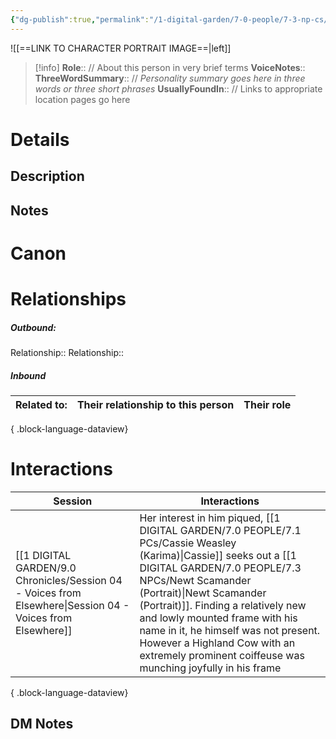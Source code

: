 ```yaml
---
{"dg-publish":true,"permalink":"/1-digital-garden/7-0-people/7-3-np-cs/newt-scamander-portrait/","tags":["#person","painted-portrait","hufflepuff","hogwarts"]}
---
```



![[==LINK TO CHARACTER PORTRAIT IMAGE==\|left]]
>[!info] 
>**Role**:: // About this person in very brief terms
>**VoiceNotes**::
>**ThreeWordSummary**:: // *Personality summary goes here in three words or three short phrases*
>**UsuallyFoundIn**:: // Links to appropriate location pages go here

# Details

## Description

## Notes

# Canon

# Relationships
##### Outbound:
Relationship::
Relationship::

##### Inbound
| Related to: | Their relationship to this person | Their role |
| ----------- | --------------------------------- | ---------- |

{ .block-language-dataview}

# Interactions

| Session                                                                                                       | Interactions                                                                                                                                                                                                                                                                                                 |
| ------------------------------------------------------------------------------------------------------------- | ------------------------------------------------------------------------------------------------------------------------------------------------------------------------------------------------------------------------------------------------------------------------------------------------------------ |
| [[1 DIGITAL GARDEN/9.0 Chronicles/Session 04 - Voices from Elsewhere\|Session 04 - Voices from Elsewhere]] | Her interest in him piqued, [[1 DIGITAL GARDEN/7.0 PEOPLE/7.1 PCs/Cassie Weasley (Karima)\|Cassie]] seeks out a [[1 DIGITAL GARDEN/7.0 PEOPLE/7.3 NPCs/Newt Scamander (Portrait)\|Newt Scamander (Portrait)]]. Finding a relatively new and lowly mounted frame with his name in it, he himself was not present. However a Highland Cow with an extremely prominent coiffeuse was munching joyfully in his frame |

{ .block-language-dataview}


## DM Notes

